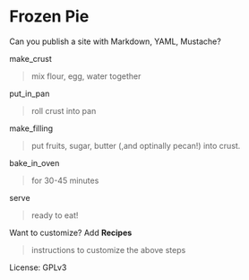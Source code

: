 Frozen Pie
==========

Can you publish a site with Markdown, YAML, Mustache?

make_crust
> mix flour, egg, water together

put_in_pan
> roll crust into pan

make_filling
> put fruits, sugar, butter (,and optinally pecan!) into crust. 

bake_in_oven
> for 30-45 minutes

serve
> ready to eat!

Want to customize? Add **Recipes**
> instructions to customize the above steps

License: GPLv3
